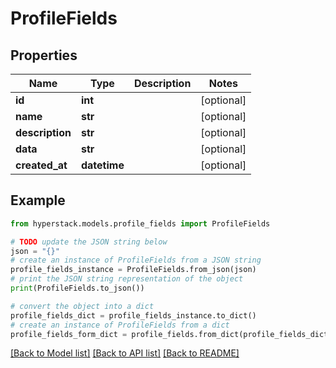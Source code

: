 # ProfileFields


## Properties

Name | Type | Description | Notes
------------ | ------------- | ------------- | -------------
**id** | **int** |  | [optional] 
**name** | **str** |  | [optional] 
**description** | **str** |  | [optional] 
**data** | **str** |  | [optional] 
**created_at** | **datetime** |  | [optional] 

## Example

```python
from hyperstack.models.profile_fields import ProfileFields

# TODO update the JSON string below
json = "{}"
# create an instance of ProfileFields from a JSON string
profile_fields_instance = ProfileFields.from_json(json)
# print the JSON string representation of the object
print(ProfileFields.to_json())

# convert the object into a dict
profile_fields_dict = profile_fields_instance.to_dict()
# create an instance of ProfileFields from a dict
profile_fields_form_dict = profile_fields.from_dict(profile_fields_dict)
```
[[Back to Model list]](../README.md#documentation-for-models) [[Back to API list]](../README.md#documentation-for-api-endpoints) [[Back to README]](../README.md)


